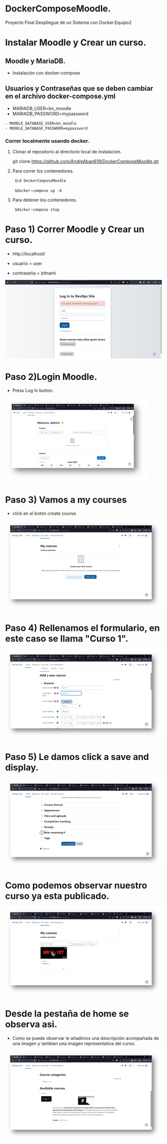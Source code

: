 # DockerComposeMoodle.
Proyecto Final Despliegue de un Sistema con Docker.Equipo2


# Instalar Moodle y Crear un curso.

## Moodle y MariaDB.

- Instalación con docker-compose 

## Usuarios y Contraseñas que se deben cambiar en el archivo docker-compose.yml
   
   - MARIADB_USER=bn_moodle
   - MARIADB_PASSWORD=mypassword
    
    - MOODLE_DATABASE_USER=bn_moodle
    - MOODLE_DATABASE_PASSWORD=mypassword


### Correr localmente usando docker.

1. Clonar el repositorio al directorio local de instalación.

    git clone https://github.com/AndreAban619/DockerComposeMoodle.git

2. Para correr los contenedores.

        $cd DockerComposeMoodle

        $docker-compose up -d

3. Para detener los contenedores.

        $docker-compose stop


# Paso 1) Correr Moodle y Crear un curso.

- http://localhost/

- usuario = user
- contraseña = bitnami


![Moodle-Screen01](img/Imagen1.png)

# Paso 2)Login Moodle. 

- Press Log In button.

![Moodle-Screen02](img/Imagen2.png)

# Paso 3) Vamos a my courses 

- click en el botón create course.

![Moodle-Screen03](img/Imagen3.png)

# Paso 4) Rellenamos el formulario, en este caso se llama "Curso 1".

![Moodle-Screen04](img/Imagen4.png)

# Paso 5) Le damos click a save and display.

![Moodle-Screen05](img/Imagen5.png)

# Como podemos observar nuestro curso ya esta publicado.

![Moodle-Screen06](img/Imagen6.png)

# Desde la pestaña de home se observa asi.
- Como se puede observar le añadimos una descripción acompañada de una imagen y tambien una imagen representativa del curso.

![Moodle-Screen07](img/Imagen7.png)




